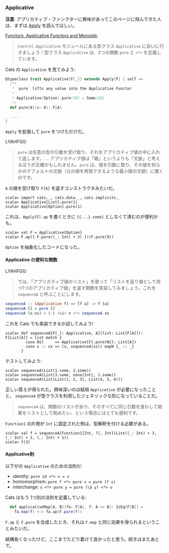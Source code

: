   [Apply]: Apply.html
  [fafm]: http://learnyouahaskell.com/functors-applicative-functors-and-monoids

### Applicative

**注意**: アプリカティブ・ファンクターに興味があってこのページに飛んできた人は、まずは
[Apply][Apply] を読んでほしい。

[Functors, Applicative Functors and Monoids][fafm]:

> `Control.Applicative` モジュールにある型クラス `Applicative` に会いに行きましょう！型クラス `Applicative` は、2つの関数 `pure` と `<*>` を定義しています。

Cats の `Applicative` を見てみよう:

```scala
@typeclass trait Applicative[F[_]] extends Apply[F] { self =>
  /**
   * `pure` lifts any value into the Applicative Functor
   *
   * Applicative[Option].pure(10) = Some(10)
   */
  def pure[A](x: A): F[A]

  ....
}
```

`Apply` を拡張して `pure` をつけただけだ。

LYAHFGG:

> `pure` は任意の型の引数を受け取り、それをアプリカティブ値の中に入れて返します。 ... アプリカティブ値は「箱」というよりも「文脈」と考えるほうが正確かもしれません。`pure` は、値を引数に取り、その値を何らかのデフォルトの文脈（元の値を再現できるような最小限の文脈）に置くのです。

`A` の値を受け取り `F[A]` を返すコンストラクタみたいだ。

```console:new
scala> import cats._, cats.data._, cats.implicits._
scala> Applicative[List].pure(1)
scala> Applicative[Option].pure(1)
```

これは、`Apply[F].ap` を書くときに `{{...}.some}` としなくて済むのが便利かも。

```console
scala> val F = Applicative[Option]
scala> F.ap({ F.pure((_: Int) + 3) })(F.pure(9))
```

`Option` を抽象化したコードになった。

#### Applicative の便利な関数

LYAHFGG:

> では、「アプリカティブ値のリスト」を取って「リストを返り値として持つ1つのアプリカティブ値」を返す関数を実装してみましょう。これを `sequenceA` と呼ぶことにします。

```haskell
sequenceA :: (Applicative f) => [f a] -> f [a]  
sequenceA [] = pure []  
sequenceA (x:xs) = (:) <\$> x <*> sequenceA xs  
```

これを Cats でも実装できるか試してみよう!

```console
scala> def sequenceA[F[_]: Applicative, A](list: List[F[A]]): F[List[A]] = list match {
         case Nil     => Applicative[F].pure(Nil: List[A])
         case x :: xs => (x, sequenceA(xs)) mapN {_ :: _} 
       }
```

テストしてみよう:

```console
scala> sequenceA(List(1.some, 2.some))
scala> sequenceA(List(3.some, none[Int], 1.some))
scala> sequenceA(List(List(1, 2, 3), List(4, 5, 6)))
```

正しい答えが得られた。興味深いのは結局 `Applicative` が必要になったことと、
`sequenceA` が型クラスを利用したジェネリックな形になっていることだ。

> `sequenceA` は、関数のリストがあり、そのすべてに同じ引数を食わして結果をリストとして眺めたい、という場合にはとても便利です。

`Function1` の片側が `Int` に固定された例は、型解釈を付ける必要がある。

```console
scala> val f = sequenceA[Function1[Int, ?], Int](List((_: Int) + 3, (_: Int) + 2, (_: Int) + 1))
scala> f(3)
```

#### Applicative則

以下がの `Applicative` のための法則だ:

- identity: `pure id <*> v = v`
- homomorphism: `pure f <*> pure x = pure (f x)`
- interchange: `u <*> pure y = pure (\$ y) <*> u`

Cats はもう 1つ別の法則を定義している:

```scala
  def applicativeMap[A, B](fa: F[A], f: A => B): IsEq[F[B]] =
    fa.map(f) <-> fa.ap(F.pure(f))
```

`F.ap` と `F.pure` を合成したとき、それは `F.map` と同じ効果を得られるということみたいだ。

結構長くなったけど、ここまでたどり着けて良かったと思う。続きはまたあとで。
